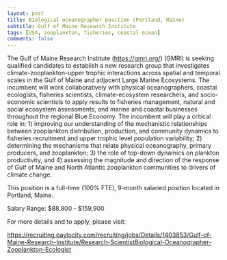 ```yaml
---
layout: post
title: Biological oceanographer position (Portland, Maine)
subtitle: Gulf of Maine Research Institute
tags: [USA, zooplankton, fisheries, coastal ocean]
comments: false
---
```

The Gulf of Maine Research Institute (https://gmri.org/) (GMRI) is seeking
qualified candidates to establish a new research group that investigates
climate-zooplankton-upper trophic interactions across spatial and temporal
scales in the Gulf of Maine and adjacent Large Marine Ecosystems. The
incumbent will work collaboratively with physical oceanographers, coastal
ecologists, fisheries scientists, climate-ecosystem researchers, and
socio-economic scientists to apply results to fisheries management, natural
and social ecosystem assessments, and marine and coastal businesses
throughout the regional Blue Economy. The incumbent will play a critical
role in: 1) improving our understanding of the mechanistic relationships
between zooplankton distribution, production, and community dynamics to
fisheries recruitment and upper trophic level population variability; 2)
determining the mechanisms that relate physical oceanography, primary
producers, and zooplankton; 3) the role of top-down dynamics on plankton
productivity, and 4) assessing the magnitude and direction of the response
of Gulf of Maine and North Atlantic zooplankton communities to drivers of
climate change.


This position is a full-time (100% FTE), 9-month salaried position located
in Portland, Maine.


Salary Range: $88,900 - $159,900


For more details and to apply, please visit:

https://recruiting.paylocity.com/recruiting/jobs/Details/1403853/Gulf-of-Maine-Research-Institute/Research-ScientistBiological-Oceanographer-Zooplankton-Ecologist
